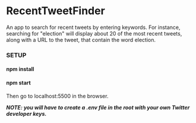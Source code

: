 # RecentTweetFinder

An app to search for recent tweets by entering keywords. For instance, searching for "election" will display about 20 of the most recent tweets, along with a URL to the tweet,
that contain the word election. 

### SETUP

#### npm install
#### npm start

Then go to localhost:5500 in the browser.  

***NOTE: you will have to create a .env file in the root with your own Twitter developer keys.***
